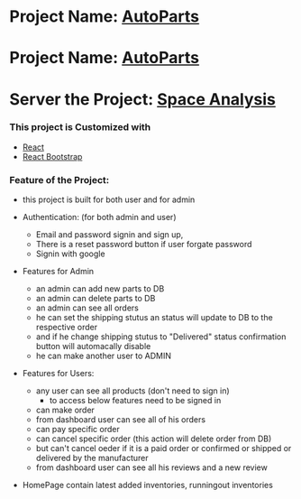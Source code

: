 # Project Name: [AutoParts](https://valley-auto-parts-12240.firebaseapp.com/)
# Project Name: [AutoParts](https://valley-auto-parts-12240.web.app/)

# Server the Project: [Space Analysis](https://vast-sands-13931.herokuapp.com/)


### This project is Customized with
* [React](https://reactjs.org/)
* [React Bootstrap](https://react-bootstrap.github.io/)


### Feature of the  Project:
* this project is built for both user and for admin
* Authentication: (for both admin and user)
    * Email and password signin and sign up,
    * There is a reset password button if user forgate password
    * Signin with google

* Features for Admin
    * an admin can add new parts to DB 
    * an admin can delete parts to DB 
    * an admin can see all orders
    * he can set the shipping stutus an status will update to DB to the respective order
    * and if he change shipping stutus to "Delivered" status confirmation button will automacally disable
    * he can make another user to ADMIN 

* Features for Users:
    * any user can see all products (don't need to sign in)
        * to access below features need to be signed in
    * can make order
    * from dashboard user can see all of his orders
    * can pay specific order
    * can cancel specific order (this action will delete order from DB)
    * but can't cancel oeder if it is a paid order or confirmed or shipped or delivered by the manufacturer
    * from dashboard user can see all his reviews and a new review

* HomePage contain latest added inventories, runningout inventories